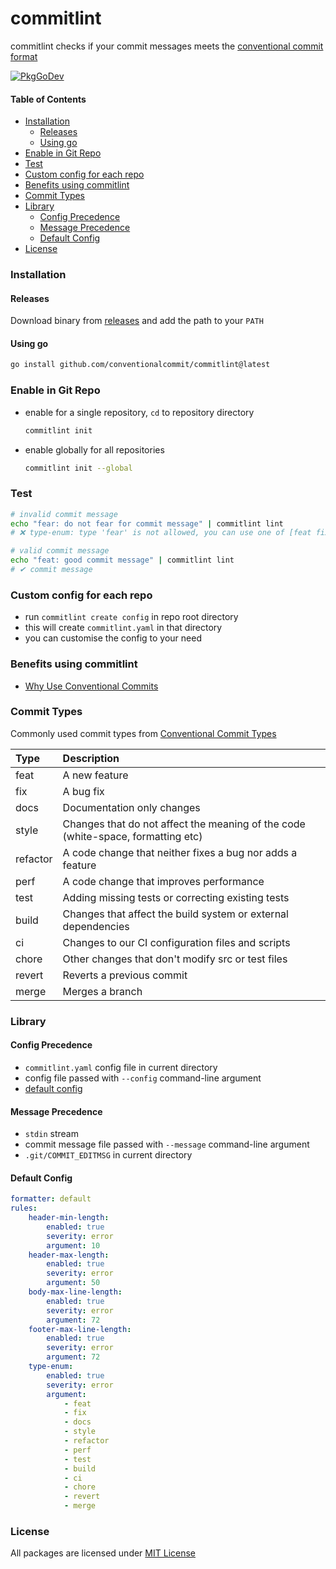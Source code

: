 # commitlint

commitlint checks if your commit messages meets the [conventional commit format](https://www.conventionalcommits.org/en/v1.0.0/)

[![PkgGoDev](https://pkg.go.dev/badge/github.com/conventionalcommit/commitlint)](https://pkg.go.dev/github.com/conventionalcommit/commitlint)

#### Table of Contents

- [Installation](#installation)
  - [Releases](#releases)
  - [Using go](#using-go)
- [Enable in Git Repo](#enable-in-git-repo)
- [Test](#test)
- [Custom config for each repo](#custom-config-for-each-repo)
- [Benefits using commitlint](#benefits-using-commitlint)
- [Commit Types](#commit-types)
- [Library](#library)
  - [Config Precedence](#config-precedence)
  - [Message Precedence](#message-precedence)
  - [Default Config](#default-config)
- [License](#license)

### Installation

#### Releases

Download binary from [releases](https://github.com/conventionalcommit/commitlint/releases) and add the path to your `PATH`

#### Using go

```bash
go install github.com/conventionalcommit/commitlint@latest
```

### Enable in Git Repo

- enable for a single repository, `cd` to repository directory

  ```bash
  commitlint init
  ```

- enable globally for all repositories

  ```bash
  commitlint init --global
  ```

### Test

```bash
# invalid commit message
echo "fear: do not fear for commit message" | commitlint lint
# ❌ type-enum: type 'fear' is not allowed, you can use one of [feat fix docs style refactor perf test build ci chore revert merge]

# valid commit message
echo "feat: good commit message" | commitlint lint
# ✔ commit message
```

### Custom config for each repo

- run `commitlint create config` in repo root directory
- this will create `commitlint.yaml` in that directory
- you can customise the config to your need

### Benefits using commitlint

- [Why Use Conventional Commits](https://www.conventionalcommits.org/en/v1.0.0/#why-use-conventional-commits)

### Commit Types

Commonly used commit types from [Conventional Commit Types](https://github.com/commitizen/conventional-commit-types)

| Type     | Description                                                                      |
|:---------|:---------------------------------------------------------------------------------|
| feat     | A new feature                                                                    |
| fix      | A bug fix                                                                        |
| docs     | Documentation only changes                                                       |
| style    | Changes that do not affect the meaning of the code (white-space, formatting etc) |
| refactor | A code change that neither fixes a bug nor adds a feature                        |
| perf     | A code change that improves performance                                          |
| test     | Adding missing tests or correcting existing tests                                |
| build    | Changes that affect the build system or external dependencies                    |
| ci       | Changes to our CI configuration files and scripts                                |
| chore    | Other changes that don't modify src or test files                                |
| revert   | Reverts a previous commit                                                        |
| merge    | Merges a branch                                                                  |

### Library

#### Config Precedence

- `commitlint.yaml` config file in current directory
- config file passed with `--config` command-line argument
- [default config](#default-config)

#### Message Precedence

- `stdin` stream
- commit message file passed with `--message` command-line argument
- `.git/COMMIT_EDITMSG` in current directory

#### Default Config

```yaml
formatter: default
rules:
    header-min-length:
        enabled: true
        severity: error
        argument: 10
    header-max-length:
        enabled: true
        severity: error
        argument: 50
    body-max-line-length:
        enabled: true
        severity: error
        argument: 72
    footer-max-line-length:
        enabled: true
        severity: error
        argument: 72
    type-enum:
        enabled: true
        severity: error
        argument:
            - feat
            - fix
            - docs
            - style
            - refactor
            - perf
            - test
            - build
            - ci
            - chore
            - revert
            - merge
```

### License

All packages are licensed under [MIT License](https://github.com/conventionalcommit/commitlint/tree/master/LICENSE.md)
